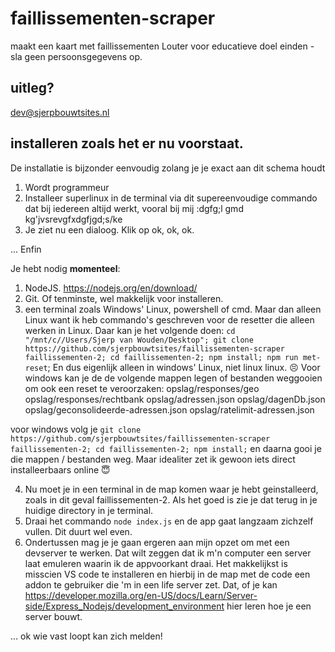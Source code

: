 # faillissementen-scraper

maakt een kaart met faillissementen
Louter voor educatieve doel einden - sla geen persoonsgegevens op.

## uitleg?

dev@sjerpbouwtsites.nl

## installeren zoals het er nu voorstaat.

De installatie is bijzonder eenvoudig zolang je je exact aan dit schema houdt

1. Wordt programmeur
2. Installeer superlinux in de terminal via dit supereenvoudige commando dat bij iedereen altijd werkt, vooral bij mij :dgfg;l gmd kg'jvsrevgfxdgfjgd;s/ke
3. Je ziet nu een dialoog. Klik op ok, ok, ok.

...
Enfin

Je hebt nodig **momenteel**:

1. NodeJS. https://nodejs.org/en/download/
2. Git. Of tenminste, wel makkelijk voor installeren.
3. een terminal zoals Windows' Linux, powershell of cmd. Maar dan alleen Linux want ik heb commando's geschreven voor de resetter die alleen werken in Linux. Daar kan je het volgende doen:
   `cd "/mnt/c//Users/Sjerp van Wouden/Desktop"; git clone https://github.com/sjerpbouwtsites/faillissementen-scraper faillissementen-2; cd faillissementen-2; npm install; npm run met-reset`;
   En dus eigenlijk alleen in windows' Linux, niet linux linux. 😣
   Voor windows kan je de de volgende mappen legen of bestanden weggooien om ook een reset te veroorzaken:
   opslag/responses/geo
   opslag/responses/rechtbank
   opslag/adressen.json
   opslag/dagenDb.json
   opslag/geconsolideerde-adressen.json
   opslag/ratelimit-adressen.json

voor windows volg je `git clone https://github.com/sjerpbouwtsites/faillissementen-scraper faillissementen-2; cd faillissementen-2; npm install;` en daarna gooi je die mappen / bestanden weg. Maar idealiter zet ik gewoon iets direct installeerbaars online 😇

4. Nu moet je in een terminal in de map komen waar je hebt geinstalleerd, zoals in dit geval faillissementen-2. Als het goed is zie je dat terug in je huidige directory in je terminal.
5. Draai het commando `node index.js` en de app gaat langzaam zichzelf vullen. Dit duurt wel even.
6. Ondertussen mag je je gaan ergeren aan mijn opzet om met een devserver te werken. Dat wilt zeggen dat ik m'n computer een server laat emuleren waarin ik de appvoorkant draai. Het makkelijkst is misscien VS code te installeren en hierbij in de map met de code een addon te gebruiker die 'm in een life server zet. Dat, of je kan https://developer.mozilla.org/en-US/docs/Learn/Server-side/Express_Nodejs/development_environment hier leren hoe je een server bouwt.

... ok wie vast loopt kan zich melden!
